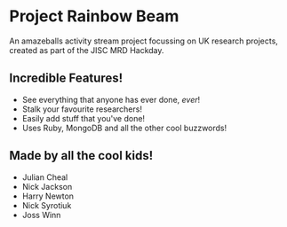 # Project Rainbow Beam

An amazeballs activity stream project focussing on UK research projects, created as part of the JISC MRD Hackday.

## Incredible Features!

* See everything that anyone has ever done, *ever*!
* Stalk your favourite researchers!
* Easily add stuff that you've done!
* Uses Ruby, MongoDB and all the other cool buzzwords!

## Made by all the cool kids!

* Julian Cheal
* Nick Jackson
* Harry Newton
* Nick Syrotiuk
* Joss Winn